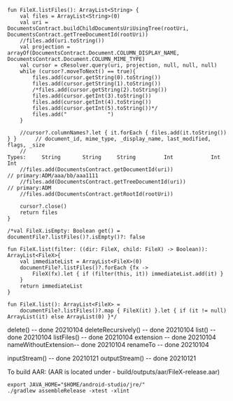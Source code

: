 ```
fun FileX.listFiles(): ArrayList<String> {
    val files = ArrayList<String>(0)
    val uri = DocumentsContract.buildChildDocumentsUriUsingTree(rootUri, DocumentsContract.getTreeDocumentId(rootUri))
    //files.add(uri.toString())
    val projection = arrayOf(DocumentsContract.Document.COLUMN_DISPLAY_NAME, DocumentsContract.Document.COLUMN_MIME_TYPE)
    val cursor = cResolver.query(uri, projection, null, null, null)
    while (cursor?.moveToNext() == true){
        files.add(cursor.getString(0).toString())
        files.add(cursor.getString(1).toString())
        /*files.add(cursor.getString(2).toString())
        files.add(cursor.getInt(3).toString())
        files.add(cursor.getInt(4).toString())
        files.add(cursor.getInt(5).toString())*/
        files.add("             ")
    }

    //cursor?.columnNames?.let { it.forEach { files.add(it.toString()) } }      // document_id, mime_type, _display_name, last_modified, flags, _size
    //                                                                  Types:     String       String     String         Int            Int    Int
    //files.add(DocumentsContract.getDocumentId(uri))                           // primary:ADM/aaa/bb/aaa1111
    //files.add(DocumentsContract.getTreeDocumentId(uri))                       // primary:ADM
    //files.add(DocumentsContract.getRootId(rootUri))

    cursor?.close()
    return files
}
```
```
/*val FileX.isEmpty: Boolean get() = documentFile?.listFiles()?.isEmpty()?: false

fun FileX.list(filter: ((dir: FileX, child: FileX) -> Boolean)): ArrayList<FileX>{
    val immediateList = ArrayList<FileX>(0)
    documentFile?.listFiles()?.forEach {fx ->
        FileX(fx).let { if (filter(this, it)) immediateList.add(it) }
    }
    return immediateList
}

fun FileX.list(): ArrayList<FileX> =
    documentFile?.listFiles()?.map { FileX(it) }.let { if (it != null) ArrayList(it) else ArrayList(0) }*/
```

delete()            -- done 20210104
deleteRecursively() -- done 20210104
list()              -- done 20210104
listFiles()         -- done 20210104
extension           -- done 20210104
nameWithoutExtension-- done 20210104
renameTo            -- done 20210104

inputStream()       -- done 20210121
outputStream()      -- done 20210121

To build AAR: (AAR is located under - build/outputs/aar/FileX-release.aar)
```
export JAVA_HOME="$HOME/android-studio/jre/"
./gradlew assembleRelease -xtest -xlint
```

